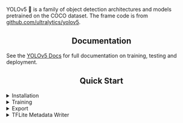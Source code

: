 YOLOv5 🚀 is a family of object detection architectures and models pretrained on the COCO dataset. The frame code is from [github.com/ultralytics/yolov5](https://github.com/ultralytics/yolov5). 


<!-- 
<a align="center" href="https://ultralytics.com/yolov5" target="_blank">
<img width="800" src="https://github.com/ultralytics/yolov5/releases/download/v1.0/banner-api.png"></a>
-->

</div>

## <div align="center">Documentation</div>

See the [YOLOv5 Docs](https://docs.ultralytics.com) for full documentation on training, testing and deployment.

## <div align="center">Quick Start</div>

<details close>
<summary>Installation</summary>

[**Python>=3.6.0**](https://www.python.org/) and [**PyTorch>=1.7**](https://pytorch.org/get-started/locally/) are required:

```
git clone https://github.com/Techyhans/yolov5-portholes.git
cd yolov5
```

Create a new environment(recommended). For example, a conda environment: 
```
conda create -n yolov5 python=3.8.5
conda activate yolov5
``` 

Install dependencies:
```
pip install -r requirements.txt
```

</details>

<details close>
<summary>Training</summary>

Check out [ultralytics Train-Custom-Data](https://github.com/ultralytics/yolov5/wiki/Train-Custom-Data) to prepare your data and labels. 

You can arrange the data follows the sample located at `data/sample`. Remember to change the config according to your dataset in the `.ymal` file.

Start your training by specifying the following arguments: 
- `--img`: image size 
- `--batch`: batch size 
- `--epochs`: epochs number
- `--data`: custom data config `.yaml` files 
- `--weights yolov5s.pt`: pretrained weights  (recommended)
    - or `--weights '' --cfg yolov5s.yaml`: randomly initialized 

Example:
```
python train.py --img 640 --batch 16 --epochs 300 --data sample/data.yaml --weights yolov5s.pt
```

</details>

<details close>
<summary>Export</summary>
There is extra export requirements.

If you want to export to `.onnx`:
```
pip install -U coremltools onnx scikit-learn==0.19.2 
```
If you want to export to `.tflite`:
```
pip install -U coremltools tensorflow scikit-learn==0.19.2 
```
Export `.pt` to other format by specifying the following arguments:
- `--weights`: model weight to convert 
- `--include`: export format (torchscript onnx coreml saved_model pb tflite tfjs)
- `--data`: your data config

Example:
```
python export.py --weights best.pt --include tflite --tf-nms --agnostic-nms --data data.yaml
```
Read more at [ultralytics export guide](https://github.com/ultralytics/yolov5/issues/251) and their [export.py](https://github.com/ultralytics/yolov5/blob/master/export.py)

Note that there are some limitations with Object Detector TFLite file we export with `--tf-nms` and `--agnostic-nms`, read this [discussion](https://medium.com/r/?url=https%3A%2F%2Fgithub.com%2Fultralytics%2Fyolov5%2Fdiscussions%2F2095).
</details>

<details close>
<summary>TFLite Metadata Writer</summary>

There are two versions of Metadata writer:
- V1 attaches the model default name and description
- V2 allows you to specify your model name and description

### Version 1:
`metadata_writer_v1.py` attaches the default name and description as follows:
```
"name": "ObjectDetector",
"description": "Identify which of a known set of objects might be present and provide information about their positions within the given image or a video stream."
```

Start generating the metadata by specifying the following arguments:
- `--model_file`: TFLite model 
- `--label_file`: txt file that list the labels

Example:
```
python metadata_writer_v1.py --model_file best-fp16.tflite --label_file labels.txt 
```

### Version 2:
Update the following in the python file according to your model details.
```
# Your model details here
model_path = 'best-fp16.tflite'
label_path = 'labels.txt'
model_meta.name = "Model name"
model_meta.description = (
    "decription line ..."
    "decription line ..."
    )
```
Then, generate the TFLite with metadata:
```
python metadata_writer_v2.py
```

 Read more at Tensorflow [TensorFlow metadata writer tutorial](https://tensorflow.google.cn/lite/convert/metadata_writer_tutorial#object_detectors).

</details>



